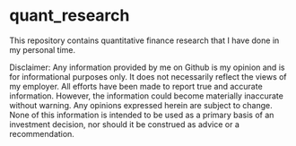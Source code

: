 # quant_research

This repository contains quantitative finance research that I have done in my personal time. 

Disclaimer: Any information provided by me on Github is my opinion and is for informational purposes only. It does not necessarily reflect the views of my employer. All efforts have been made to report true and accurate information. However, the information could become materially inaccurate without warning. Any opinions expressed herein are subject to change. None of this information is intended to be used as a primary basis of an investment decision, nor should it be construed as advice or a recommendation. 

